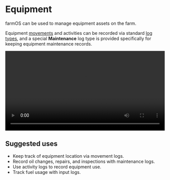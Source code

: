 # Equipment

farmOS can be used to manage equipment assets on the farm.

Equipment [movements] and activities can be recorded via standard [log types],
and a special **Maintenance** log type is provided specifically for keeping
equipment maintenance records.

<video width="100%" controls>
  <source src="/demo/equipment.mp4" type="video/mp4">
</video>

## Suggested uses

* Keep track of equipment location via movement logs.
* Record oil changes, repairs, and inspections with maintenance logs.
* Use activity logs to record equipment use.
* Track fuel usage with input logs.

[movements]: /guide/location
[log types]: /guide/logs

